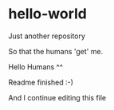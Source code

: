 # hello-world
Just another repository

So that the humans 'get' me.

Hello Humans ^^

Readme finished :-) 

And I continue editing this file
